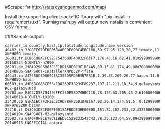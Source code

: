 #Scraper for http://stats.cyanogenmod.com/map/

Install the supporting client socketIO library with "pip install -r requirements.txt".
Running main.py will output new installs in convenient CSV format.

###Sample output:

    carrier_id,country,hash,ip,latitude,longitude,name,version
    40402,in,32CBFE679FDE05B4ABC9F690C4EBC1B0,59.97.95.123,20,77,tomato,11.0-XNPH05Q-tomato
    28601,tr,BC80C0BA7FC2277543689F4D032F61F7,176.43.16.62,41.01859999999999,28.964699999999993,n7000,11-20150524-NIGHTLY-n7000
    26201,de,2984929C6063C3E1BD160E0C3F1DF4A5,89.15.81.174,49.98070000000001,8.431999999999988,jflte,11-20140806-SNAPSHOT-InstallerXNPQ32P-jflte
    40443,in,A47580C5D669C88C355D5FD9B5B7EB1B,1.39.63.209,20,77,bacon,11.0-XNPH05Q-bacon
    60503,tn,A9E6BC683CF534F08269F3B239F89237,197.19.211.18,34,9,galaxysmtd,10.1.0-RC2-galaxysmtd
    29703,me,B8C27D537D4393FFC330E53D700BC11D,78.155.63.205,43.21610000000001,19.005300000000005,i9100,11-20140618-NIGHTLY-i9100
    23430,gb,9EFA1EC7F3F2E32C9D78AF35D387B167,92.26.14.174,51.5,-0.12999999999999545,bacon,11.0-XNF9XBS28K-bacon
    22210,it,D63C03D54E80FE0013AFBDDE3BE00608,151.82.182.233,42.83330000000001,12.833300000000008,galaxysmtd,11-20140104-SNAPSHOT-M2-galaxysmtd
    25002,ru,64A0F8F8CE783E1BED51529223542C43,78.25.123.64,59.89439999999999,30.264199999999988,ancora,10.2-20140913-UNOFFICIAL-ancora
